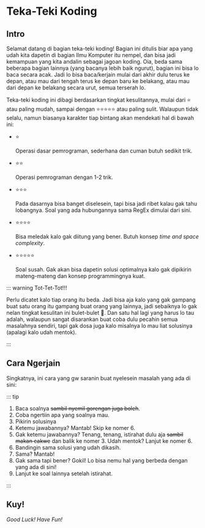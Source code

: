 # Teka-Teki Koding

## Intro

Selamat datang di bagian teka-teki koding! Bagian ini ditulis biar apa yang udah kita dapetin di bagian Ilmu Komputer itu nempel, dan bisa jadi kemampuan yang kita andalin sebagai jagoan koding. Oia, beda sama beberapa bagian lainnya (yang bacanya lebih baik ngurut), bagian ini bisa lo baca secara acak. Jadi lo bisa baca/kerjain mulai dari akhir dulu terus ke depan, atau mau dari tengah terus ke depan baru ke belakang, atau mau dari depan ke belakang secara urut, semua terserah lo.

Teka-teki koding ini dibagi berdasarkan tingkat kesulitannya, mulai dari ⭐ atau paling mudah, sampai dengan ⭐⭐⭐⭐⭐ atau paling sulit. Walaupun tidak selalu, namun biasanya karakter tiap bintang akan mendekati hal di bawah ini:

- ⭐

  Operasi dasar pemrograman, sederhana dan cuman butuh sedikit trik.

- ⭐⭐

  Operasi pemrograman dengan 1-2 trik.

- ⭐⭐⭐

  Pada dasarnya bisa banget diselesein, tapi bisa jadi ribet kalau gak tahu lobangnya. Soal yang ada hubungannya sama RegEx dimulai dari sini.

- ⭐⭐⭐⭐

  Bisa meledak kalo gak diitung yang bener. Butuh konsep _time and space complexity_.

- ⭐⭐⭐⭐⭐

  Soal susah. Gak akan bisa dapetin solusi optimalnya kalo gak dipikirin mateng-mateng dan konsep programmingnya kuat.

::: warning Tot-Tet-Tot!!!

Perlu dicatet kalo tiap orang itu beda. Jadi bisa aja kalo yang gak gampang buat satu orang itu gampang buat orang yang lainnya, jadi sebaiknya lo gak nelan tingkat kesulitan ini bulet-bulet :see_no_evil:. Dan satu hal lagi yang harus lo tau adalah, walaupun sangat disarankan buat coba dulu pecahin semua masalahnya sendiri, tapi gak dosa juga kalo misalnya lo mau liat solusinya (apalagi kalo udah mentok).

:::

## Cara Ngerjain

Singkatnya, ini cara yang gw saranin buat nyelesein masalah yang ada di sini:

::: tip

1. Baca soalnya ~~sambil nyemil gorengan juga boleh~~.
2. Coba ngertiin apa yang soalnya mau.
3. Pikirin solusinya
4. Ketemu jawabannya? Mantab! Skip ke nomer 6.
5. Gak ketemu jawabannya? Tenang, tenang, istirahat dulu aja ~~sambil makan cakwe~~ dan balik ke nomer 3. Udah mentok? Lanjut ke nomer 6.
6. Bandingin sama solusi yang udah dikasih.
7. Sama? Mantab!
8. Gak sama tapi bener? Gokil! Lo bisa nemu hal yang berbeda dengan yang ada di sini!
9. Lanjut ke soal lainnya setelah istirahat.

:::

## Kuy!

_Good Luck! Have Fun!_
